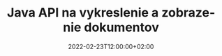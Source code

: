 ---
############################# Static ############################
layout: "product"
date: 2022-02-23T12:00:00+02:00
draft: false

lang: sk
product: "Viewer"
product_tag: "viewer"
platform: "Java"
platform_tag: "java"

############################# Head ############################
head_title: "Java Document Viewer API pre PDF Word Excel HTML obrázky a e-maily"
head_description: "Prehliadač dokumentov Java a rozhranie API na vykresľovanie súborov. Pridajte prehliadač PDF, prehliadač Word, prehliadač Excel, prehliadač obrázkov, prehliadač HTML, prehliadač e-mailov v aplikáciách Java."

############################# Header ############################
title: "Java API na vykreslenie a zobrazenie dokumentov"
description: "Knižnica prehliadača dokumentov na vývoj aplikácií Java, ktoré natívne vykresľujú, prezerajú a manipulujú s viacformátovými dokumentmi s podporou 170+ formátov súborov."
button:
    enable: true
    icon: "fas fa-arrow-down"
    label: "Download Free Trial"
    link: "https://downloads.groupdocs.com/viewer/java"

############################# SubMenu ############################
submenu:
    enable: true
    
    left:
        img_alt: "GroupDocs.Viewer for Java"
        image: "https://www.groupdocs.cloud/templates/groupdocs/images/product-logos/groupdocs-viewer-java.png"
        product: "GroupDocs.Viewer"
        platform: "Java"

    middle:
        button:
            # button loop
            - link: "#overview"
              text: "Prehľad"

            # button loop
            - link: "#features"
              text: "Vlastnosti"

            # button loop
            - link: "#support"
              text: "podpora"

            # button loop
            - link: "https://products.groupdocs.app/viewer/total"
              text: "Živá ukážka"

            # button loop
            - link: "https://purchase.groupdocs.com/pricing/viewer/java"
              text: "Stanovenie cien"

    right:
        link_download: "https://releases.groupdocs.com/viewer/java/"
        link_learn: "https://docs.groupdocs.com/viewer/java/"
        link_buy: "https://purchase.groupdocs.com"

############################# Overview ############################
overview:
    enable: true
    content: |
      GroupDocs.Viewer for Java kombinuje výkonnú sadu rozhraní API na zobrazovanie dokumentov na zobrazenie obrázkov a formátov dokumentov vo vašich aplikáciách Java bez potreby inštalácie ďalšieho softvéru. Natívne rastruje dokumenty a konvertuje ich do formátu SVG+HTML+CSS, čím zvyšuje kvalitu prezerania dokumentov a zároveň poskytuje výstup s vysokou vernosťou textu. Pomocou rozhrania API na vykresľovanie dokumentov – rýchlo si prezerajte PDF, HTML, XML, Microsoft Office Word, pracovné hárky programu Excel, prezentácie programu PowerPoint, e-maily programu Outlook, diagramy Visio, projekt, metasúbory, obrázky a rôzne ďalšie formáty súborov s ľahkosťou a menším rizikom programovania. Môže tiež zobraziť súbory chránené heslom a po vykreslení umožňuje získať reprezentáciu dokumentu ako HTML, obrázok alebo PDF. Naša knižnica prehliadača súborov je celkom prispôsobiteľná, pretože vám umožňuje zobraziť celý dokument alebo ho čiastočne vykresliť, aby sa proces urýchlil. Prostredníctvom GroupDocs.Viewer for Java API si môžete prezerať stránky, konkrétny rozsah buniek v tabuľkovom procesore alebo dokonca vykresliť jednotlivé vrstvy dokumentu vo formátoch, ako sú PDF a CAD.  

      GroupDocs.Viewer for Java API vám umožňuje vykresľovať dokumenty s/bez anotácií alebo komentárov pre podporované formáty súborov. Umožňuje vám tiež pridávať vlastné adresáre písiem a extrahovať základné informácie o dokumente, ako sú FileType, Extension, Name, PageCount atď.  

      GroupDocs.Viewer for Java je kompatibilný so všetkými verziami Java a podporuje populárne operačné systémy (Windows, Linux, macOS), ktoré sú schopné spúšťať Java runtime.
    tabs:
      enable: true
      
      ## TAB ONE ##
      tab_one:
        description: |
          Nasleduje prehľad GroupDocs.Viewer pre Java:
      
        right:
          enable: true
          icon: "fab fa-html5"
          title: "Prehľad"
          content: |
            * Zobraziť viac ako 170 typov dokumentov 
            * Získajte verziu HTML, obrázok, PDF 
            * Otočiť a zmeniť poradie 
            * Použiť vodoznak 
            * Cache pre rýchly proces 
            * Pridať vlastné písma 
            * Použiť kódovacie štandardy 
            * Custom Input Data Handler 
            * Render so sledovaním zmien 
            * Vykreslenie ako responzívne HTML 
            * Renderovanie vrstiev PDF a CAD 
            * Vykreslenie chránených súborov 
      
      ## TAB TWO ##
      tab_two:
        description: |
          GroupDocs.Viewer pre Java podporuje všetky populárne formáty súborov dokumentov vrátane: Microsoft Office, obrázkov, diagramov a mnohých ďalších.

        left:
          enable: true
          table:
            # table loop
            - title: "Microsoft Office"
              content: |
                * **Word:** DOC, DOCX, DOCM, DOT, DOTX, DOTM, RTF, TXT
                * **Excel:** XLS, XLSX, XLSM, XLSB, XLTM, XLT, XLTM, XLTX, XLAM, SXC, SpreadsheetML
                * **PowerPoint:** PPT, PPTX, PPS, PPSX, PPSM, POT, POTM, POTX, PPTM
                * **Visio:** VSD, VDX, VSS, VSSX, VSX, VST, VSTX, VTX, VSDX, VDW, VSTM, VSSM, VSDM
                * **Project:** MPP, MPT, MPX
                * **Outlook:** MSG, EML, EMLX, PST, OST
                * **OneNote:** ONE

            # table loop
            - title: "Iné formáty"
              content: |
                * **Súbory rozloženia stránky:** PDF, TEX, XPS, OXPS
                * **OpenDocument:** ODT, OTT, ODS, ODP, OTP, OTS, ODG, OTG, FODP, FODG
                * **Hodnoty oddelené oddeľovačom:** CSV, TSV
                * **Web:** HTML, MHT, MHTML
                * **Metafile:** WMF, EMF, CGM, EMZ, WMZ
                * **PostScript:** PS, EPS
                * **Archívy:** ZIP, TAR, BZ2, GZ, RAR, RAR5
                * **Rôzne:** OBJ, EPUB, MOBI, DjVu, XML, VCF, VCARD, NUMBERS, NSF

        right:
          enable: true
          table:
            # table loop
            - title: "Obrázky, grafika a diagramy"
              content: |
                * **snímky:** BMP, GIF, JPG, PNG, TIFF, WebP, DNG, DIB
                * **Ikona systému Windows:** ICO
                * **Škálovateľná vektorová grafika:** SVG, CDR, CMX, IGS, SVGZ
                * **Jpeg2000:** JP2, J2C, J2K, JPC, JPF, JPX, JPM
                * **Adobe Photoshop:** PSD, PSB
                * **Príkazový jazyk tlačiarne:** PCL
                * **Stereo litografia (3D tlač):** STL
                * **Triedy priemyselných základov:** IFC
                * **Lekárske zobrazovanie:** DICOM
                * **Dokumenty plotra:** PLT, HPG
                * **Webové formáty Autodesk Design:** DWF, DWG
                * **Výkres AutoCAD:** DWT, IFC, STL, CF2
                * **DGN založené na ISFF (V7):** DGN

            # table loop
            - title: "Formáty programovacích jazykov"
              content: |
                * **Súbory C/C++/C#:** C, CC, C# , CPP, CXX, CS, H, HH, M, MM
                * **Súbory Java/JavaScript:** JAVA, JS, JSON, PROPERTIES
                * **Rôzne:** VB, PHP, SQL, PL, PY, PV, RB, RST, SASS, SCALA, SCM, SCRIPT, AS, AS3, ASM, BAT, CMAKE, CSS, DIFF, ERB, GROOVY, HAML, LESS, LOG, M, MAKE, MD, ML, MM, SH, SML, VIM, YAML

      ## TAB THREE ##
      tab_three:
        description: |
          GroupDocs.Viewer pre Java podporuje nasledujúce operačné systémy, rámce a správcov balíkov:
        
        left:
          enable: true
          table:
            # table loop
            - icon: "fab fa-windows"
              title: "Operačné systémy"
              content: |
                * Microsoft Windows Server 2003 a novší 
                * Microsoft Windows XP a novší 
                * Microsoft Windows 10 a 11 
                * Linux (Ubuntu, OpenSUSE, CentOS a ďalšie) 
                * Mac OS X 

            # table loop
            - icon: "fas fa-code"
              title: "Podporované rámce"
              content: |
                * J2SE 8.0 (1.8) alebo vyšší (napríklad Java 17) 

        right:
          enable: true
          table:
            # table loop
            - icon: "fas fa-cogs"
              title: "Vývojové prostredia"
              content: |
                * NetBeans
                * IntelliJ IDEA
                * Eclipse

            # table loop
            - icon: "fas fa-tools"
              title: "Nástroj Build Automation Tool"
              content: |
                * Maven
                * Gradle

############################# Features ############################
features:
    enable: true
    title: "GroupDocs.Viewer pre funkcie Java"

    feature:
      # feature loop
      - icon: "fas fa-copy"
        content: "Prehliadač pre HTML, PDF, obrázky, Word, Excel a ďalšie formáty dokumentov"

      # feature loop
      - icon: "fas fa-eye"
        content: "Renderujte súbory AutoCAD Drawings (DWG) do formátu SVG"

      # feature loop
      - icon: "fas fa-bolt"
        content: "Upravte farbu pozadia konvertovaného súboru"
      
      # feature loop
      - icon: "fas fa-file-powerpoint"
        content: "Rastrujte a konvertujte dokumenty do SVG, HTML a CSS"

      # feature loop
      - icon: "fas fa-code"
        content: "Získajte HTML, obrázok alebo PDF reprezentáciu dokumentov prostredníctvom vykresľovania"

      # feature loop
      - icon: "fas fa-cloud"
        content: "Verzie dokumentov uložené vo vyrovnávacej pamäti na zrýchlenie času načítania"

      # feature loop
      - icon: "fas fa-remove-format"
        content: "Konfigurácia vlastných adresárov písiem"

      # feature loop
      - icon: "fas fa-comment-slash"
        content: "Použite štandardy kódovania na dokumenty Word, Excel a e-mail"

      # feature loop
      - icon: "fas fa-location-arrow"
        content: "Vzdialene vykresľujte dokumenty na FTP alebo cloudovom úložisku"

      # feature loop
      - icon: "fas fa-border-all"
        content: "Odstráňte alebo ponechajte anotácie a komentáre počas vykresľovania"

      # feature loop
      - icon: "fas fa-wrench"
        content: "Vykreslite stránky dokumentu ako samostatné stránky HTML"

      # feature loop
      - icon: "fas fa-columns"
        content: "Vykreslite skryté snímky a strany a použite zmenu poradia strán na vykreslený dokument"

      # feature loop
      - icon: "fas fa-file-word"
        content: "Vykreslenie rozsahu stránok, konkrétnych stránok alebo všetkých stránok do HTML"

      # feature loop
      - icon: "fas fa-envelope"
        content: "Vykreslite alebo skryte komentáre dokumentu"

      # feature loop
      - icon: "fas fa-print"
        content: "Vytvorte responzívny HTML pre niektoré formáty dokumentov pomocou vykresľovania"

      # feature loop
      - icon: "fas fa-file-archive"
        content: "Znížte výslednú veľkosť súboru vykresleného kódu HTML vylúčením písiem"

      # feature loop
      - icon: "fas fa-lock"
        content: "Odstráňte komentáre, nadbytočné biele miesta atď., aby sa minimalizoval výstup HTML a CSS"

      # feature loop
      - icon: "fas fa-file-code"
        content: "Na čítanie obsiahnutého textu použite súradnice zdrojového dokumentu"
      
      # feature loop
      - icon: "fas fa-fill-drip"
        content: "Zobraziť/skryť orámovanie bunky v excelových hárkoch vykresleného výstupu"

      # feature loop
      - icon: "fas fa-file-excel"
        content: "Vykreslenie určitého počtu riadkov každej strany v hárku programu Excel"

      # feature loop
      - icon: "fas fa-heading"
        content: "Vykresliť model a všetky neprázdne rozloženia alebo konkrétne rozloženie súboru CAD"

      # feature loop
      - icon: "fas fa-project-diagram"
        content: "Vykreslite položky v dátových súboroch programu Outlook (OST/PST) ako PDF"

      # feature loop
      - icon: "fas fa-cube"
        content: "Vykresľovanie dlaždíc alebo vykresľovanie podľa súradníc dokumentov CAD ako obrázok, HTML alebo PDF"

      # feature loop
      - icon: "fab fa-uncharted"
        content: "Nastavte obmedzenia tlače pri vykresľovaní do PDF"

    more_feature:
      # more_feature_loop
      - title: "Efektívne a spoľahlivé rozhranie API na prezeranie dokumentov"
        content: |
          GroupDocs.Viewer for Java API možno použiť na zobrazenie, vykreslenie a zobrazenie dokumentov vo viac ako 150 rôznych formátoch súborov. Robí sa to spoľahlivo a efektívne pri zachovaní obsahu, ako aj štruktúry dokumentu. Nasledujúci príklad ukazuje úroveň jednoduchosti, s ktorou GroupDocs.Viewer for Java API vykresľuje súbor DOCX ako obrazový súbor pomocou Java:

          ```java
          // Initialize Viewer
          Viewer viewer = new Viewer("invoice.docx");
          // Create view options
          PdfViewOptions viewOptions = new PdfViewOptions();
          // Convert file to PDF and check the output in the current directory
          viewer.view(viewOptions);
          ```
      # more_feature_loop
      - title: "Vykonávajte transformácie pri vykresľovaní dokumentov"
        content: "GroupDocs.Viewer for Java API vám ponúka rôzne možnosti transformácie, ktoré sa majú použiť na vykreslený dokument pre prispôsobenejšie zobrazenie a zobrazenie. Stránky môžete otáčať zadaním uhla. Môžete si poradie vykreslených stránok. Použite špecifický text ako vodoznak na vykreslené stránky alebo obrázky. Prostredníctvom GroupDocs.Viewer for Java API máte tiež možnosť pridať vlastné fonty do vykresľovaného dokumentu."

      # more_feature_loop
      - title: "Práca s e-mailovými prílohami"
        content: "GroupDocs.Viewer for Java API vám umožňuje načítať konkrétne alebo všetky prílohy e-mailu. Po získaní požadovaných e-mailových príloh môžete tieto pripojené súbory vykresliť ako obrázky alebo HTML."

############################# Support ############################
support:
    enable: true

############################# Solutions ##########################
solutions:
    enable: true
    title: "GroupDocs.Viewer ponúka rozhrania API na prezeranie dokumentov pre ďalšie populárne vývojové prostredia"

    solution:
        # solution loop
        - img_alt: "GroupDocs.Viewer for .NET"
          image: "https://www.groupdocs.cloud/templates/groupdocs/images/product-logos/groupdocs-viewer-net.png"
          product: "GroupDocs.Viewer"
          platform: ".NET"
          link: "/viewer/net/"

############################# Back to top ##########################
back_to_top:
  enable: true
---